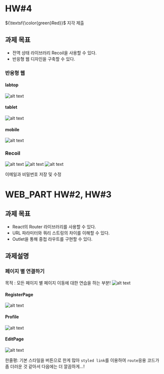 # HW#4
${\textsf{\color{green}Red}}$ 지각 제출
## 과제 목표
- 전역 상태 라이브러리 Recoil을 사용할 수 있다.
- 반응형 웹 디자인을 구축할 수 있다.

### 반응형 웹
#### labtop
![alt text](image-4.png)

#### tablet
![alt text](image-5.png)

#### mobile
![alt text](image-6.png)

### Recoil
![alt text](image-7.png) ![alt text](image-8.png) ![alt text](image-9.png)

이메일과 비밀번호 저장 및 수정

# WEB_PART HW#2, HW#3
## 과제 목표
- React의 Router 라이브러리를 사용할 수 있다.
- URL 파라미터와 쿼리 스트링의 차이를 이해할 수 있다.
- Outlet을 통해 중첩 라우트를 구현할 수 있다.

## 과제설명
### 페이지 별 연결하기
목적 : 모든 페이지 별 페이지 이동에 대한 연습을 하는 부분!
![alt text](image.png)

#### RegisterPage
![alt text](image-1.png)

#### Profile
![alt text](image-2.png)

#### EditPage
![alt text](image-3.png)

한줄평:
기본 스타일을 버튼으로 한게 많아 `styled link`를 이용하여 `route`응용
코드가 좀 더러운 것 같아서 다음에는 더 깔끔하게...!